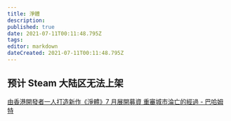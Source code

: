 ```yaml
---
title: 淨體
description: 
published: true
date: 2021-07-11T00:11:48.795Z
tags: 
editor: markdown
dateCreated: 2021-07-11T00:11:48.795Z
---
```


## 预计 Steam 大陆区无法上架

[由香港開發者一人打造新作《淨體》7 月展開募資 重審城市淪亡的經過 - 巴哈姆特](https://web.archive.org/web/20210629030347/https://gnn.gamer.com.tw/detail.php?sn=217220)
